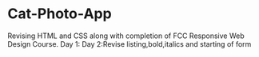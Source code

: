 # Cat-Photo-App
Revising HTML and CSS along with completion of FCC Responsive Web Design Course.
Day 1:
Day 2:Revise listing,bold,italics and starting of form
